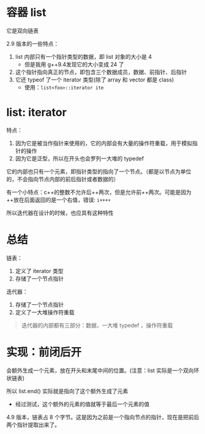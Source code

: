 # 容器 list

它是双向链表

2.9 版本的一些特点：
1. list 内部只有一个指针类型的数据，即 list 对象的大小是 4
	- 但是我用 g++9.4发现它的大小变成 24 了
2. 这个指针指向真正的节点，即包含三个数据成员，数据、前指针、后指针
3. 它还 typeof 了一个 iterator 类型(除了 array 和 vector 都是 class)
	- 使用：`list<foo>::iterator ite`

# list: iterator

特点：
1. 因为它是被当作指针来使用的，它的内部会有大量的操作符重载，用于模拟指针的操作
2. 因为它是泛型，所以在开头也会罗列一大堆的 typedef

它的内部也只有一个元素，即指针类型的指向了一个节点。（都是以节点为单位的，不会指向节点内部的前后指针或者数据的）

有一个小特点：c++的整数不允许后++两次，但是允许前++两次。可能是因为++放在后面返回的是一个右值，错误: `i++++`

所以迭代器在设计的时候，也应具有这种特性

# 总结

链表：
1. 定义了 iterator 类型
2. 存储了一个节点指针

迭代器：
1. 存储了一个节点指针
2. 定义了一大堆操作符重载

> 迭代器的内部都有三部分：数据，一大堆 typedef ，操作符重载

# 实现：前闭后开

会额外生成一个元素，放在开头和末尾中间的位置。(注意：list 实际是一个双向环状链表)

所以 list.end() 实际就是指向了这个额外生成了元素
- 经过测试，这个额外的元素的值就等于最后一个元素的值

4.9 版本，链表占 8 个字节。这是因为之前是一个指向节点的指针，现在是把前后两个指针提取出来了。